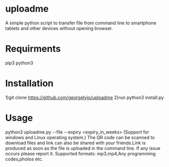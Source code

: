 # uploadme
A simple python script to transfer file from command line to smartphone tablets and other devices without opening browser.
# Requirments
pip3
python3
# Installation
1)git clone https://github.com/georgelyjo/uploadme
2)run python3 install.py
# Usage
python3 uploadme.py --file <filename> --expiry <expiry_in_weeks>
(Support for windows and Linux operating system.)
The QR code can be scanned to download files and link can also be shared with your friends.Link is produced as soon as the file is uploaded in the command line.
If any issue occurs please report it.
Supported formats: mp3,mp4,Any programming codes,photos etc.


